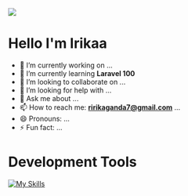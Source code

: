 
<img align="center" src="https://raw.githubusercontent.com/oestradiol/oestradiol/main/me-coding.gif">

<h1>Hello I'm Irikaa</h1>

- 🔭 I’m currently working on ...
- 🌱 I’m currently learning **Laravel 100**
- 👯 I’m looking to collaborate on ...
- 🤔 I’m looking for help with ...
- 💬 Ask me about ...
- 📫 How to reach me: **ririkaganda7@gmail.com** ...
- 😄 Pronouns: ...
- ⚡ Fun fact: ...
<h1>Development Tools</h1>

[![My Skills](https://skillicons.dev/icons?i=js,html,css,wasm,vue,laravel,mysql,aws,php,babel,bootstrap,cs,cpp,git,github,gitlab,nodejs,postman,sass,sqlite,stackoverflow,vite,webpack)](https://skillicons.dev)
